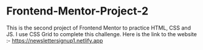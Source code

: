 # Frontend-Mentor-Project-2
This is the second project of Frontend Mentor to practice HTML, CSS and JS.
I use CSS Grid to complete this challenge.
Here is the link to the website :- https://newslettersignup1.netlify.app
